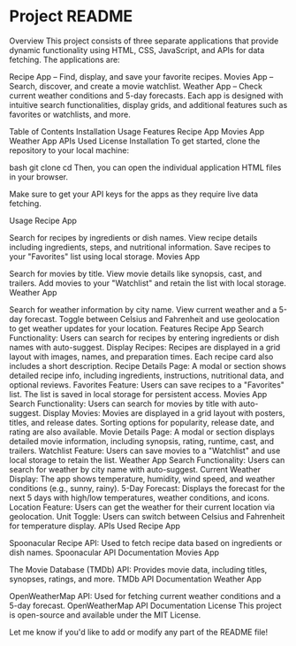 # Project README
Overview
This project consists of three separate applications that provide dynamic functionality using HTML, CSS, JavaScript, and APIs for data fetching. The applications are:

Recipe App – Find, display, and save your favorite recipes.
Movies App – Search, discover, and create a movie watchlist.
Weather App – Check current weather conditions and 5-day forecasts.
Each app is designed with intuitive search functionalities, display grids, and additional features such as favorites or watchlists, and more.

Table of Contents
Installation
Usage
Features
Recipe App
Movies App
Weather App
APIs Used
License
Installation
To get started, clone the repository to your local machine:

bash
git clone <repository-url>
cd <project-folder>
Then, you can open the individual application HTML files in your browser.

Make sure to get your API keys for the apps as they require live data fetching.

Usage
Recipe App

Search for recipes by ingredients or dish names.
View recipe details including ingredients, steps, and nutritional information.
Save recipes to your "Favorites" list using local storage.
Movies App

Search for movies by title.
View movie details like synopsis, cast, and trailers.
Add movies to your "Watchlist" and retain the list with local storage.
Weather App

Search for weather information by city name.
View current weather and a 5-day forecast.
Toggle between Celsius and Fahrenheit and use geolocation to get weather updates for your location.
Features
Recipe App
Search Functionality: Users can search for recipes by entering ingredients or dish names with auto-suggest.
Display Recipes: Recipes are displayed in a grid layout with images, names, and preparation times. Each recipe card also includes a short description.
Recipe Details Page: A modal or section shows detailed recipe info, including ingredients, instructions, nutritional data, and optional reviews.
Favorites Feature: Users can save recipes to a "Favorites" list. The list is saved in local storage for persistent access.
Movies App
Search Functionality: Users can search for movies by title with auto-suggest.
Display Movies: Movies are displayed in a grid layout with posters, titles, and release dates. Sorting options for popularity, release date, and rating are also available.
Movie Details Page: A modal or section displays detailed movie information, including synopsis, rating, runtime, cast, and trailers.
Watchlist Feature: Users can save movies to a "Watchlist" and use local storage to retain the list.
Weather App
Search Functionality: Users can search for weather by city name with auto-suggest.
Current Weather Display: The app shows temperature, humidity, wind speed, and weather conditions (e.g., sunny, rainy).
5-Day Forecast: Displays the forecast for the next 5 days with high/low temperatures, weather conditions, and icons.
Location Feature: Users can get the weather for their current location via geolocation.
Unit Toggle: Users can switch between Celsius and Fahrenheit for temperature display.
APIs Used
Recipe App

Spoonacular Recipe API: Used to fetch recipe data based on ingredients or dish names.
Spoonacular API Documentation
Movies App

The Movie Database (TMDb) API: Provides movie data, including titles, synopses, ratings, and more.
TMDb API Documentation
Weather App

OpenWeatherMap API: Used for fetching current weather conditions and a 5-day forecast.
OpenWeatherMap API Documentation
License
This project is open-source and available under the MIT License.

Let me know if you'd like to add or modify any part of the README file!
